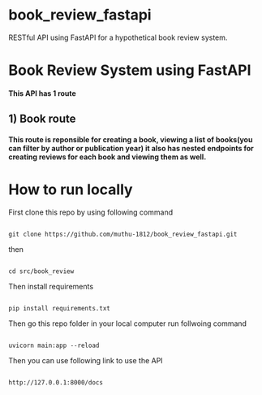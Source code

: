 # book_review_fastapi
RESTful API using FastAPI for a hypothetical book review system.

# Book Review System using FastAPI

#### This API  has 1 route

## 1) Book route

#### This route is reponsible for creating a book, viewing a list of books(you can filter by author or publication year) it also has nested endpoints for creating reviews for each book and viewing them as well.


# How to run locally
First clone this repo by using following command
````

git clone https://github.com/muthu-1812/book_review_fastapi.git

````
then 
````

cd src/book_review

````

Then install requirements

````

pip install requirements.txt

````

Then go this repo folder in your local computer run follwoing command
````

uvicorn main:app --reload

````

Then you can use following link to use the  API

````

http://127.0.0.1:8000/docs 

````
